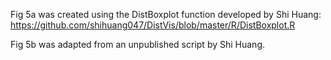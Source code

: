 Fig 5a was created using the DistBoxplot function developed by Shi Huang:
https://github.com/shihuang047/DistVis/blob/master/R/DistBoxplot.R

Fig 5b was adapted from an unpublished script by Shi Huang.
